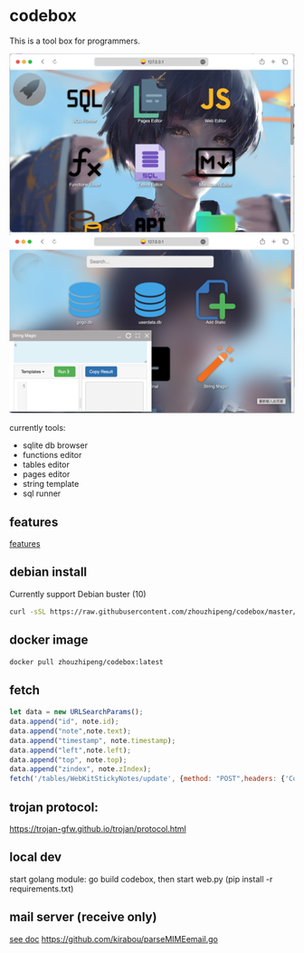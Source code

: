 # codebox
This is a tool box for programmers. 

![img.png](doc/imgs/main_screen.png)
![img.png](doc/imgs/main_screen2.png)

currently tools:
* sqlite db browser
* functions editor
* tables editor
* pages editor
* string template 
* sql runner



## features
[features](doc/features.md)

## debian install
Currently support Debian buster (10)
```bash
curl -sSL https://raw.githubusercontent.com/zhouzhipeng/codebox/master/scripts/install_codebox_on_debian10.sh | sudo bash
```

## docker image
```bash
docker pull zhouzhipeng/codebox:latest
```

## fetch
```javascript
let data = new URLSearchParams();
data.append("id", note.id);
data.append("note",note.text);
data.append("timestamp", note.timestamp);
data.append("left",note.left);
data.append("top", note.top);
data.append("zindex", note.zIndex);
fetch('/tables/WebKitStickyNotes/update', {method: "POST",headers: {'Content-Type': 'application/x-www-form-urlencoded; charset=UTF-8'}, body: data})

```



## trojan protocol:  
https://trojan-gfw.github.io/trojan/protocol.html


## local dev
start golang module: go build codebox, then start web.py  (pip install -r requirements.txt)

## mail server (receive only)
[see doc](https://notes.eatonphil.com/handling-email-from-gmail-smtp-protocol-basics.html)
https://github.com/kirabou/parseMIMEemail.go

